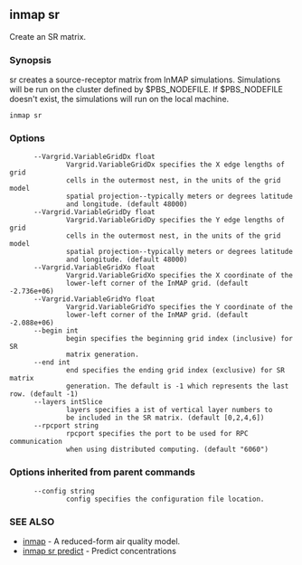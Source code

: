 ## inmap sr

Create an SR matrix.

### Synopsis


sr creates a source-receptor matrix from InMAP simulations.
Simulations will be run on the cluster defined by $PBS_NODEFILE.
If $PBS_NODEFILE doesn't exist, the simulations will run on the
local machine.

```
inmap sr
```

### Options

```
      --Vargrid.VariableGridDx float   
              Vargrid.VariableGridDx specifies the X edge lengths of grid
              cells in the outermost nest, in the units of the grid model
              spatial projection--typically meters or degrees latitude
              and longitude. (default 48000)
      --Vargrid.VariableGridDy float   
              Vargrid.VariableGridDy specifies the Y edge lengths of grid
              cells in the outermost nest, in the units of the grid model
              spatial projection--typically meters or degrees latitude
              and longitude. (default 48000)
      --Vargrid.VariableGridXo float   
              Vargrid.VariableGridXo specifies the X coordinate of the
              lower-left corner of the InMAP grid. (default -2.736e+06)
      --Vargrid.VariableGridYo float   
              Vargrid.VariableGridYo specifies the Y coordinate of the
              lower-left corner of the InMAP grid. (default -2.088e+06)
      --begin int                      
              begin specifies the beginning grid index (inclusive) for SR
              matrix generation.
      --end int                        
              end specifies the ending grid index (exclusive) for SR matrix
              generation. The default is -1 which represents the last row. (default -1)
      --layers intSlice                
              layers specifies a ist of vertical layer numbers to
              be included in the SR matrix. (default [0,2,4,6])
      --rpcport string                 
              rpcport specifies the port to be used for RPC communication
              when using distributed computing. (default "6060")
```

### Options inherited from parent commands

```
      --config string   
              config specifies the configuration file location.
```

### SEE ALSO
* [inmap](inmap.md)	 - A reduced-form air quality model.
* [inmap sr predict](inmap_sr_predict.md)	 - Predict concentrations

